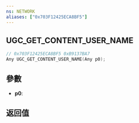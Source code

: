 ```yaml
---
ns: NETWORK
aliases: ["0x703F12425ECA8BF5"]
---
```

## UGC_GET_CONTENT_USER_NAME

```c
// 0x703F12425ECA8BF5 0xB9137BA7
Any UGC_GET_CONTENT_USER_NAME(Any p0);
```

## 參數
* **p0**: 

## 返回值
